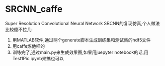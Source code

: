 # SRCNN_caffe
Super Resolution Convolutional Neural Network
SRCNN的复现仿真,个人做法比较傻不拉几:
1. 用MATLAB软件,通过两个generate脚本生成训练集和测试集的hdf5文件
2. 用caffe炼他喵的
3. 训练完了,通过main.py来生成效果图,如果用juepyter notebook的话,用Test1Pic.ipynb来搞也可以
